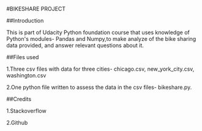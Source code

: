 #BIKESHARE PROJECT

##Introduction

This is part of Udacity Python foundation course that uses knowledge of Python's modules- Pandas and Numpy,to make analyze of the bike sharing data provided, and answer relevant questions about it.

##Files used

1.Three csv files with data for three cities- chicago.csv, new_york_city.csv, washington.csv

2.One python file written to assess the data in the csv files- bikeshare.py.

##Credits

1.Stackoverflow

2.Github
